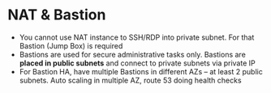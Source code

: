 # NAT & Bastion

* You cannot use NAT instance to SSH/RDP into private subnet. For that Bastion \(Jump Box\) is required
* Bastions are used for secure administrative tasks only. Bastions are **placed in public subnets** and connect to private subnets via private IP
* For Bastion HA, have multiple Bastions in different AZs – at least 2 public subnets. Auto scaling in multiple AZ, route 53 doing health checks

